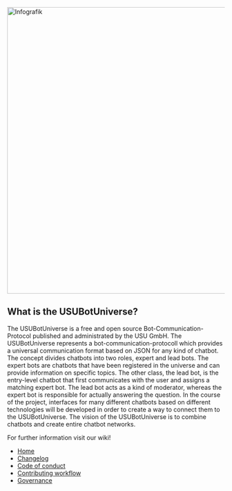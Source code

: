 <img width="662" alt="Infografik" src="https://user-images.githubusercontent.com/84908019/127643618-f19b1810-71dd-4a68-877f-e13157f00a0d.PNG">


What is the USUBotUniverse?
--------------------------
The USUBotUniverse is a free and open source Bot-Communication-Protocol published and administrated by the USU GmbH.
The USUBotUniverse represents a bot-communication-protocoll which provides a universal communication format based on JSON for any kind of chatbot.
The concept divides chatbots into two roles, expert and lead bots.
The expert bots are chatbots that have been registered in the universe and can provide information on specific topics.
The other class, the lead bot, is the entry-level chatbot that first communicates with the user and assigns a matching expert bot.
The lead bot acts as a kind of moderator, whereas the expert bot is responsible for actually answering the question.
In the course of the project, interfaces for many different chatbots based on different technologies will be developed in order to create a way to connect them to the USUBotUniverse.
The vision of the USUBotUniverse is to combine chatbots and create entire chatbot networks.

For further information visit our wiki!
* [Home](https://github.com/USUBotUniverse/USUBotUniverse/wiki)
* [Changelog](https://github.com/USUBotUniverse/USUBotUniverse/wiki/Changelog)
* [Code of conduct](https://github.com/USUBotUniverse/USUBotUniverse/wiki/Code-of-conduct)
* [Contributing workflow](https://github.com/USUBotUniverse/USUBotUniverse/wiki/Contributing-workflow)
* [Governance](https://github.com/USUBotUniverse/USUBotUniverse/wiki/Governance)
